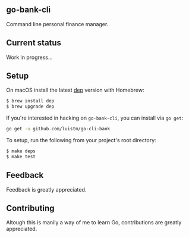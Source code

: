## go-bank-cli

Command line personal finance manager. 

## Current status

Work in progress...


## Setup

On macOS install the latest [dep](https://github.com/golang/dep) version with Homebrew:

```sh
$ brew install dep
$ brew upgrade dep
```

If you're interested in hacking on `go-bank-cli`, you can install via `go get`:

```sh
go get -u github.com/luistm/go-cli-bank
```

To setup, run the following from your project's root directory:

```sh
$ make deps
$ make test
```

## Feedback

Feedback is greatly appreciated.

## Contributing

Altough this is manily a way of me to learn Go, contributions are greatly appreciated.